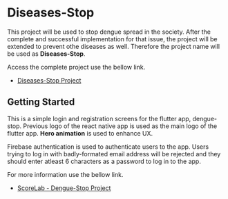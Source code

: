 # Diseases-Stop

This project will be used to stop dengue spread in the society. After the complete and successful implementation for that issue, the project will be extended to prevent othe diseases as well. Therefore the project name will be used as **Diseases-Stop**. 

Access the complete project use the bellow link.

- [Diseases-Stop Project](https://github.com/viradhanus/Diseases-Stop)


## Getting Started

This is a simple login and registration screens for the flutter app, dengue-stop. Previous logo of the react native app is used as the main logo of the flutter app. **Hero animation** is used to enhance UX.

Firebase authentication is used to authenticate users to the app. Users trying to log in with badly-formated email address will be rejected and they should enter atleast 6 characters as a password to log in to the app.

For more information use the bellow link.

- [ScoreLab - Dengue-Stop Project](https://github.com/scorelab/dengue-stop)
